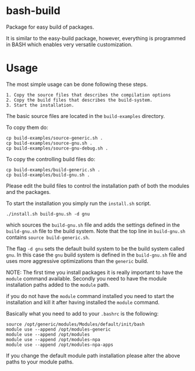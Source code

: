 
bash-build
==========

Package for easy build of packages.

It is similar to the easy-build package, however, everything
is programmed in BASH which enables very versatile customization.


Usage
=====

The most simple usage can be done following these steps.

    1. Copy the source files that describes the compilation options
    2. Copy the build files that describes the build-system.
    3. Start the installation.

The basic source files are located in the `build-examples` directory.

To copy them do:

    cp build-examples/source-generic.sh .
    cp build-examples/source-gnu.sh .
    cp build-examples/source-gnu-debug.sh .

To copy the controlling build files do:

    cp build-examples/build-generic.sh .
    cp build-examples/build-gnu.sh .

Please edit the build files to control the installation path of
both the modules and the packages.

To start the installation you simply run the `install.sh` script.

    ./install.sh build-gnu.sh -d gnu

which sources the `build-gnu.sh` file and adds the settings defined in the
`build-gnu.sh` file to the build system. Note that the top line in `build-gnu.sh`
contains `source build-generic.sh`.

The flag `-d gnu` sets the default build system to be the build system called `gnu`.
In this case the `gnu` build system is defined in the `build-gnu.sh` file and
uses more aggressive optimizations than the `generic` build.

NOTE:
The first time you install packages it is really important to have the
`module` command available. Secondly you need to have the module installation
paths added to the `module` path.

if you do not have the `module` command installed you need to start the
installation and kill it after having installed the `module` command.

Basically what you need to add to your `.bashrc` is the following:

    source /opt/generic/modules/Modules/default/init/bash
    module use --append /opt/modules-generic
    module use --append /opt/modules
    module use --append /opt/modules-npa
    module use --append /opt/modules-npa-apps

If you change the default module path installation please alter
the above paths to your module paths.


    

